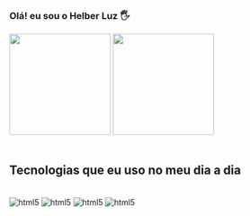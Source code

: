 ### Olá! eu sou  o Helber Luz 🖐️

<div>
 <img height="180em" src="![Helber GitHub stats](https://github-readme-stats.vercel.app/api?username=LuzHelber&show_icons=true&theme=onedark)"/>
 <img align-"right" height="180em" src="[![Top Langs](https://github-readme-stats.vercel.app/api/top-langs/?username=LuzHelber)](https://github.com/LuzHelber/github-readme-stats)"/> 
</div>
<br>

## Tecnologias que eu uso no meu dia a dia

<div style="display: inline_block"><br/>
 <img align="center" alt ="html5" src="https://img.shields.io/badge/HTML5-E34F26?style=for-the-badge&logo=html5&logoColor=white"/>
 <img align="center" alt ="html5" src="https://img.shields.io/badge/Java-ED8B00?style=for-the-badge&logo=openjdk&logoColor=white"/>
 <img align="center" alt ="html5" src="https://img.shields.io/badge/JavaScript-323330?style=for-the-badge&logo=javascript&logoColor=F7DF1E"/>
 <img align="center" alt ="html5" src="https://img.shields.io/badge/MySQL-00000F?style=for-the-badge&logo=mysql&logoColor=white"/>

 	

 </div>
